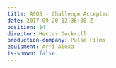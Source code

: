 ```yaml
---
title: ASOS - Challenge Accepted
date: 2017-09-20 12:36:00 Z
position: 14
director: Hector Dockrill
production-company: Pulse Films
equipment: Arri Alexa
is-shown: false
---
```


